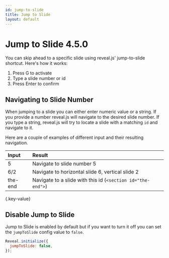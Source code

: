 ```yaml
---
id: jump-to-slide
title: Jump to Slide
layout: default
---
```


# Jump to Slide <span class="r-version-badge coming">4.5.0</span>

You can skip ahead to a specific slide using reveal.js' jump-to-slide shortcut. Here's how it works:

1. Press G to activate
2. Type a slide number or id
3. Press Enter to confirm

## Navigating to Slide Number

When jumping to a slide you can either enter numeric value or a string. If you provide a number reveal.js will navigate to the desired slide number. If you type a string, reveal.js will try to locate a slide with a matching `id` and navigate to it.

Here are a couple of examples of different input and their resulting navigation.

| Input   | Result                                                      |
| :------ | :---------------------------------------------------------- |
| 5       | Navigate to slide number 5                                  |
| 6/2     | Navigate to horizontal slide 6, vertical slide 2            |
| the-end | Navigate to a slide with this id (`<section id="the-end">`) |

{.key-value}

## Disable Jump to Slide

Jump to Slide is enabled by default but if you want to turn it off you can set the `jumpToSlide` config value to `false`.

```javascript
Reveal.initialize({
  jumpToSlide: false,
});
```
